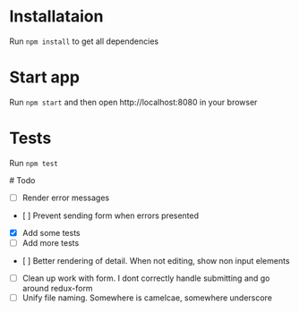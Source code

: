 # Installataion

Run `npm install` to get all dependencies

# Start app

Run `npm start` and then open http://localhost:8080 in your browser

# Tests

Run `npm test`

# Todo

- [ ] Render error messages
- [ ] Prevent sending form when errors presented
- [x] Add some tests
- [ ] Add more tests
- [ ] Better rendering of detail. When not editing, show non input elements
- [ ] Clean up work with form. I dont correctly handle submitting and go around redux-form
- [ ] Unify file naming. Somewhere is camelcae, somewhere underscore
